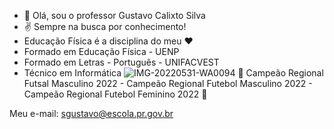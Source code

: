 - :punch:  Olá, sou o professor Gustavo Calixto Silva
- :v:  Sempre na busca por conhecimento! 
- Educação Física é a disciplina do meu  :heart:
- Formado em Educação Física - UENP
- Formado em Letras - Português - UNIFACVEST
- Técnico em Informática
![IMG-20220531-WA0094](https://user-images.githubusercontent.com/115187306/194411007-60263311-6366-4113-8030-993209190837.jpg)  :star2: Campeão Regional Futsal Masculino 2022 - Campeão Regional Futebol Masculino 2022 - Campeão Regional Futebol Feminino 2022  :star2:

Meu e-mail: sgustavo@escola.pr.gov.br

